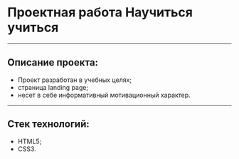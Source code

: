 #  Проектная работа **Научиться учиться**
___

## Описание проекта:

- Проект разработан в учебных целях;
- страница landing page;
- несет в себе информативный мотивационный характер.
___

## Стек технологий:

- HTML5;
- CSS3.

